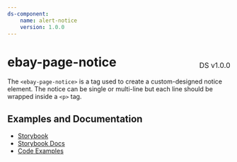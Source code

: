 ```yaml
---
ds-component:
    name: alert-notice
    version: 1.0.0
---
```


<h1 style='display: flex; justify-content: space-between; align-items: center;'>
    <span>
        ebay-page-notice
    </span>
    <span style='font-weight: normal; font-size: medium; margin-bottom: -15px;'>
        DS v1.0.0
    </span>
</h1>

The `<ebay-page-notice>` is a tag used to create a custom-designed notice element. The notice can be single or multi-line but each line should be wrapped inside a `<p>` tag.

## Examples and Documentation

-   [Storybook](https://ebay.github.io/ebayui-core/?path=/story/notices-tips-ebay-page-notice)
-   [Storybook Docs](https://ebay.github.io/ebayui-core/?path=/docs/notices-tips-ebay-page-notice)
-   [Code Examples](https://github.com/eBay/ebayui-core/tree/master/src/components/ebay-page-notice/examples)
